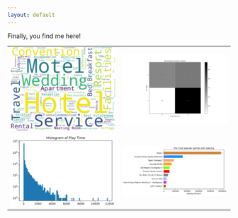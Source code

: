 ```yaml
---
layout: default
---
```


Finally, you find me here!

<div class="container-narrow">
<table>
<tr>
  <td class="left">
    <a href="pages/publpics/Sentiment-Analysis-on-Hotel-Reviews.html">
        <img src="assets/images/wordCloud.jpg" alt="words cloud" title="wordCloud" width="300"/>
    </a>
  </td>
  <td class="right">
    <a href="pages/publpics/Sentiment-Analysis-on-Hotel-Reviews.html">
        <img src="assets/images/Normal Confusion Matrix.jpg" alt=" confusion matrix" title="Normal Confusion Matrix" width="300"/>
    </a>
  </td>
</tr>
<tr>
  <td class="left">
    <a href="pages/publpics/Recommender-System-on-Game.html">
        <img src="assets/images/play_time_histogram.png" alt="game playing time histogram" title="game playing time histogram" width="300"/>
    </a>
  </td>
  <td class="right">
    <a href="pages/publpics/Recommender-System-on-Game.html">
        <img src="assets/images/game_play_char.png" alt="game playing bar chart" title="game playing bar chart" width="300"/>
    </a>
  </td>
</tr>
</table>
</div>
